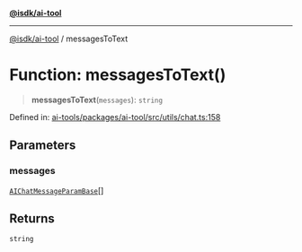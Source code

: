 [**@isdk/ai-tool**](../README.md)

***

[@isdk/ai-tool](../globals.md) / messagesToText

# Function: messagesToText()

> **messagesToText**(`messages`): `string`

Defined in: [ai-tools/packages/ai-tool/src/utils/chat.ts:158](https://github.com/isdk/ai-tool.js/blob/a24331161aecd2d7bbd8dc9f9cd3d984871261cb/src/utils/chat.ts#L158)

## Parameters

### messages

[`AIChatMessageParamBase`](../interfaces/AIChatMessageParamBase.md)[]

## Returns

`string`
